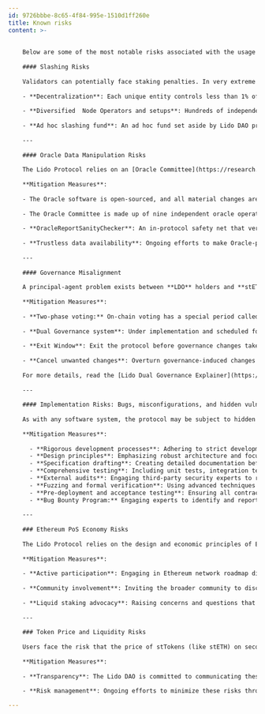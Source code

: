 ```yaml
---
id: 9726bbbe-8c65-4f84-995e-1510d1ff260e
title: Known risks
content: >-
    
    
    Below are some of the most notable risks associated with the usage of the Lido Protocol. Most of these risks are systematically addressed through the most effective mitigation strategy — decentralization. Lido contributors actively track decentralization metrics via the [Decentralization Scorecard](https://lido.fi/scorecard) to provide transparency and highlight areas for improvement.
    
    #### Slashing Risks
    
    Validators can potentially face staking penalties. In very extreme cases of slashing (i.e. validator behavior seen as malicious by the rest of the network), up to 100% of staked funds could be at risk, but such scenarios would necessitate severe client software bugs, malicious takeover, or the compromise of multiple large node operators, leading to correlated slashing penalties. To minimize this risk, the Lido Protocol maintains a diverse validator set, with hundreds of participating node operators. The protocol's protections include:
    
    - **Decentralization**: Each unique entity controls less than 1% of the Ethereum network's validators.
  
    - **Diversified  Node Operators and setups**: Hundreds of independent operators spread across the world employ heterogeneous client and infrastructure setups to reduce systemic risks.
  
    - **Ad hoc slashing fund**: An ad hoc fund set aside by Lido DAO provides an additional safety net against severe slashing events. This fund, operated via a transparent [vault contract](https://etherscan.io/address/0x8B3f33234ABD88493c0Cd28De33D583B70beDe35), holds around 6,600 stETH for potential coverage of severe losses. The use of the fund is subject to governance, requiring DAO discussions and approval before execution. If activated, the stETH in the fund would be burned, positively adjusting the share rate for stETH holders.
    
    ---
    
    #### Oracle Data Manipulation Risks
    
    The Lido Protocol relies on an [Oracle Committee](https://research.lido.fi/t/expansion-of-lidos-ethereum-oracle-set/2836?ref=blog.lido.fi) to report external data, including validator states and balances on the Consensus Layer. This data can affect the internal protocol rate of stETH to ETH through [rebasing](https://docs.lido.fi/contracts/lido?ref=blog.lido.fi#rebase). In a worst-case scenario, a compromise of the majority of the Oracle Committee (i.e. five or more of the 9 members)  could report incorrect balances, which could lead to triggering of significant negative rebases. Users should bear in mind risks related to stETH rebasing when entering into complex DeFi positions, such as leveraged staking or borrowing uncorrelated tokens (such as stables) against stETH positions.
    
    **Mitigation Measures**:
    
    - The Oracle software is open-sourced, and all material changes are audited by professional third-party security auditors before being used on the Ethereum mainnet.
  
    - The Oracle Committee is made up of nine independent oracle operators.
  
    - **OracleReportSanityChecker**: An in-protocol safety net that verifies incoming reports against abnormal changes, requiring governance intervention if anomalies are detected.
  
    - **Trustless data availability**: Ongoing efforts to make Oracle-provided data verifiable on-chain using technologies like zero-knowledge proofs (ZK proofs).
    
    ---
    
    #### Governance Misalignment
    
    A principal-agent problem exists between **LDO** holders and **stETH** holders, posing a risk that governance power could be misused to substantively alter the protocol and drastically increase protocol fees, or extract ETH from stakers toward malicious actors. This risk becomes slightly more substantial with the advent of  **EIP-7002**, which enables the DAO to use the Lido withdrawal credentials contract to trigger validator exits regardless of Node Operator control, although mass exit of validators would take a very long time (weeks to months), giving the DAO time to respond via further governance action.
    
    **Mitigation Measures**:
    
    - **Two-phase voting:** On-chain voting has a special period called the ‘objection phase’, which concludes every voting period. This phase allows LDO holders to object to unexpected last-minute decisions, effectively creating a ‘better timelock’ protection lasting 24 hours at the moment of writing.
  
    - **Dual Governance system**: Under implementation and scheduled for Mainnet release in Q1 2025, this system introduces a "foot voting" mechanism for stETH holders. It allows them to:
  
    - **Exit Window**: Exit the protocol before governance changes take effect.
  
    - **Cancel unwanted changes**: Overturn governance-induced changes by achieving a large quorum of stETH holders (over 10% of Total Value Locked).
    
    For more details, read the [Lido Dual Governance Explainer](https://research.lido.fi/t/lido-dual-governance-explainer-research-distillation/7132).
    
    ---
    
    #### Implementation Risks: Bugs, misconfigurations, and hidden vulnerabilities
    
    As with any software system, the protocol may be subject to hidden bugs, misconfigurations, and undiscovered vulnerabilities.
    
    **Mitigation Measures**:
    
      - **Rigorous development processes**: Adhering to strict development protocols for both on-chain and off-chain components.
      - **Design principles**: Emphasizing robust architecture and focusing on edge cases, and having emergency and failure modes covered at the spec level.
      - **Specification drafting**: Creating detailed documentation before implementation.
      - **Comprehensive testing**: Including unit tests, integration tests, and testing in diverse environments.
      - **External audits**: Engaging third-party security experts to review code.
      - **Fuzzing and formal verification**: Using advanced techniques to uncover vulnerabilities.
      - **Pre-deployment and acceptance testing**: Ensuring all contracts and off-chain software are initialized, functioning, and safeguarded as intended before going live.
      - **Bug Bounty Program:** Engaging experts to identify and report vulnerabilities through rewards. [Learn more.](https://immunefi.com/bug-bounty/lido/)
    
    ---
    
    ### Ethereum PoS Economy Risks
    
    The Lido Protocol relies on the design and economic principles of Ethereum's Consensus Layer. While the protocol continually adapts to changes from network upgrades and hard forks, there is a tail risk that fundamental changes to the Consensus Layer's economic principles — or even network deprecation — could impact Lido.
    
    **Mitigation Measures**:
    
    - **Active participation**: Engaging in Ethereum network roadmap discussions.
  
    - **Community involvement**: Inviting the broader community to discuss potential impacts.
  
    - **Liquid staking advocacy**: Raising concerns and questions that may affect liquid staking protocols, leveraging Lido's position as a significant actor within the Ethereum ecosystem.
    
    ---
    
    ### Token Price and Liquidity Risks
    
    Users face the risk that the price of stTokens (like stETH) on secondary markets (e.g. DEXs and CEXs) may be lower than their inherent value in ETH due to supply and demand market dynamics. Although the in-protocol withdrawal mechanism usually means that secondary market exchange rates converge towards the in-protocol ETH:stETH rate over time, since withdrawals are not instant (owing to the validator exit and withdrawal mechanisms of Ethereum's PoS implementation), arbitrage of disparity between primary market and secondary market rates happens over time.
    
    **Mitigation Measures**:
    
    - **Transparency**: The Lido DAO is committed to communicating these risks openly.
  
    - **Risk management**: Ongoing efforts to minimize these risks through protocol improvements and community engagement.

---
```

